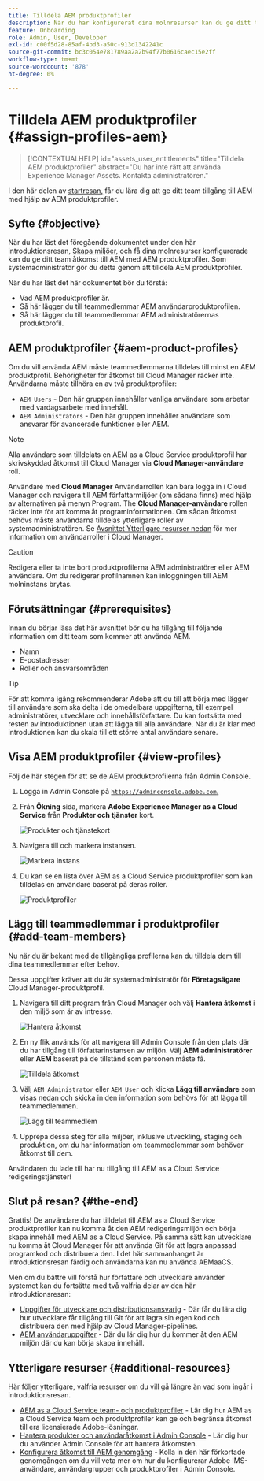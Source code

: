 ```yaml
---
title: Tilldela AEM produktprofiler
description: När du har konfigurerat dina molnresurser kan du ge ditt team åtkomst till AEM med hjälp av AEM produktprofiler.
feature: Onboarding
role: Admin, User, Developer
exl-id: c00f5d28-85af-4bd3-a50c-913d1342241c
source-git-commit: bc3c054e781789aa2a2b94f77b0616caec15e2ff
workflow-type: tm+mt
source-wordcount: '878'
ht-degree: 0%

---
```


# Tilldela AEM produktprofiler {#assign-profiles-aem}

>[!CONTEXTUALHELP]
>id="assets_user_entitlements"
>title="Tilldela AEM produktprofiler"
>abstract="Du har inte rätt att använda Experience Manager Assets. Kontakta administratören."

I den här delen av [startresan,](overview.md) får du lära dig att ge ditt team tillgång till AEM med hjälp av AEM produktprofiler.

## Syfte {#objective}

När du har läst det föregående dokumentet under den här introduktionsresan, [Skapa miljöer,](create-environments.md) och få dina molnresurser konfigurerade kan du ge ditt team åtkomst till AEM med AEM produktprofiler. Som systemadministratör gör du detta genom att tilldela AEM produktprofiler.

När du har läst det här dokumentet bör du förstå:

* Vad AEM produktprofiler är.
* Så här lägger du till teammedlemmar AEM användarproduktprofilen.
* Så här lägger du till teammedlemmar AEM administratörernas produktprofil.

## AEM produktprofiler {#aem-product-profiles}

Om du vill använda AEM måste teammedlemmarna tilldelas till minst en AEM produktprofil. Behörigheter för åtkomst till Cloud Manager räcker inte. Användarna måste tillhöra en av två produktprofiler:

* `AEM Users` - Den här gruppen innehåller vanliga användare som arbetar med vardagsarbete med innehåll.
* `AEM Administrators` - Den här gruppen innehåller användare som ansvarar för avancerade funktioner eller AEM.

>[!NOTE]
>
>Alla användare som tilldelats en AEM as a Cloud Service produktprofil har skrivskyddad åtkomst till Cloud Manager via **Cloud Manager-användare** roll.
>
>Användare med **Cloud Manager** Användarrollen kan bara logga in i Cloud Manager och navigera till AEM författarmiljöer (om sådana finns) med hjälp av alternativen på menyn Program. The **Cloud Manager-användare** rollen räcker inte för att komma åt programinformationen. Om sådan åtkomst behövs måste användarna tilldelas ytterligare roller av systemadministratören.
>Se [Avsnittet Ytterligare resurser nedan](#additional-resources) för mer information om användarroller i Cloud Manager.

>[!CAUTION]
>
>Redigera eller ta inte bort produktprofilerna AEM administratörer eller AEM användare. Om du redigerar profilnamnen kan inloggningen till AEM molninstans brytas.

## Förutsättningar {#prerequisites}

Innan du börjar läsa det här avsnittet bör du ha tillgång till följande information om ditt team som kommer att använda AEM.

* Namn
* E-postadresser
* Roller och ansvarsområden

>[!TIP]
>
>För att komma igång rekommenderar Adobe att du till att börja med lägger till användare som ska delta i de omedelbara uppgifterna, till exempel administratörer, utvecklare och innehållsförfattare. Du kan fortsätta med resten av introduktionen utan att lägga till alla användare. När du är klar med introduktionen kan du skala till ett större antal användare senare.

## Visa AEM produktprofiler {#view-profiles}

Följ de här stegen för att se de AEM produktprofilerna från Admin Console.

1. Logga in Admin Console på [`https://adminconsole.adobe.com`.](https://adminconsole.adobe.com)

1. Från **Ökning** sida, markera **Adobe Experience Manager as a Cloud Service** från **Produkter och tjänster** kort.

   ![Produkter och tjänstekort](/help/journey-onboarding/assets/assign-team1.png)

1. Navigera till och markera instansen.

   ![Markera instans](/help/journey-onboarding/assets/cloud-profiles-1.png)

1. Du kan se en lista över AEM as a Cloud Service produktprofiler som kan tilldelas en användare baserat på deras roller.

   ![Produktprofiler](/help/journey-onboarding/assets/cloud-profiles-2.png)

## Lägg till teammedlemmar i produktprofiler {#add-team-members}

Nu när du är bekant med de tillgängliga profilerna kan du tilldela dem till dina teammedlemmar efter behov.

Dessa uppgifter kräver att du är systemadministratör för **Företagsägare** Cloud Manager-produktprofil.

1. Navigera till ditt program från Cloud Manager och välj **Hantera åtkomst** i den miljö som är av intresse.

   ![Hantera åtkomst](/help/journey-onboarding/assets/add-team1.png)

1. En ny flik används för att navigera till Admin Console från den plats där du har tillgång till författarinstansen av miljön. Välj **AEM administratörer** eller **AEM** baserat på de tillstånd som personen måste få.

   ![Tilldela åtkomst](/help/journey-onboarding/assets/add-team2.png)

1. Välj `AEM Administrator` eller `AEM User` och klicka **Lägg till användare** som visas nedan och skicka in den information som behövs för att lägga till teammedlemmen.

   ![Lägg till teammedlem](/help/journey-onboarding/assets/add-team3.png)

1. Upprepa dessa steg för alla miljöer, inklusive utveckling, staging och produktion, om du har information om teammedlemmar som behöver åtkomst till dem.

Användaren du lade till har nu tillgång till AEM as a Cloud Service redigeringstjänster!

## Slut på resan? {#the-end}

Grattis! De användare du har tilldelat till AEM as a Cloud Service produktprofiler kan nu komma åt den AEM redigeringsmiljön och börja skapa innehåll med AEM as a Cloud Service. På samma sätt kan utvecklare nu komma åt Cloud Manager för att använda Git för att lagra anpassad programkod och distribuera den. I det här sammanhanget är introduktionsresan färdig och användarna kan nu använda AEMaaCS.

Men om du bättre vill förstå hur författare och utvecklare använder systemet kan du fortsätta med två valfria delar av den här introduktionsresan:

* [Uppgifter för utvecklare och distributionsansvarig](developers.md) - Där får du lära dig hur utvecklare får tillgång till Git för att lagra sin egen kod och distribuera den med hjälp av Cloud Manager-pipelines.
* [AEM användaruppgifter](aem-users.md) - Där du lär dig hur du kommer åt den AEM miljön där du kan börja skapa innehåll.

## Ytterligare resurser {#additional-resources}

Här följer ytterligare, valfria resurser om du vill gå längre än vad som ingår i introduktionsresan.

* [AEM as a Cloud Service team- och produktprofiler](/help/onboarding/aem-cs-team-product-profiles.md) - Lär dig hur AEM as a Cloud Service team och produktprofiler kan ge och begränsa åtkomst till era licensierade Adobe-lösningar.
* [Hantera produkter och användaråtkomst i Admin Console](/help/security/ims-support.md#managing-products-and-user-access-in-admin-console) - Lär dig hur du använder Admin Console för att hantera åtkomsten.
* [Konfigurera åtkomst till AEM genomgång](https://experienceleague.adobe.com/docs/experience-manager-learn/cloud-service/accessing/walk-through.html) - Kolla in den här förkortade genomgången om du vill veta mer om hur du konfigurerar Adobe IMS-användare, användargrupper och produktprofiler i Admin Console.

